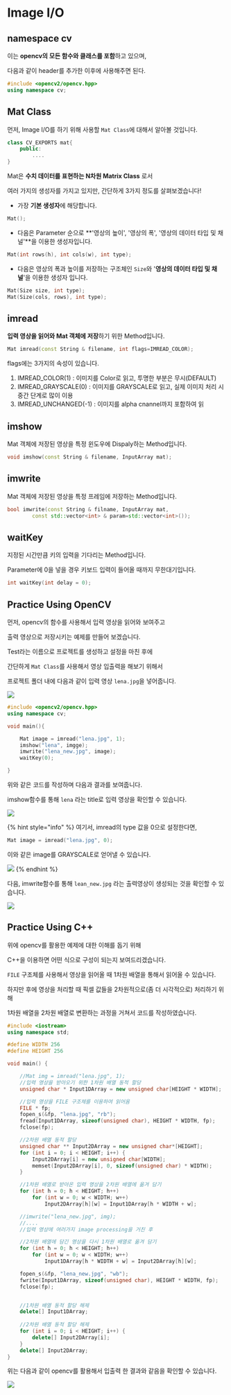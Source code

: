 # Image I/O

## namespace cv

이는 **opencv의 모든 함수와 클래스를 포함**하고 있으며,

다음과 같이 header를 추가한 이후에 사용해주면 된다.

```cpp
#include <opencv2/opencv.hpp>
using namespace cv;
```

## Mat Class

먼저, Image I/O를 하기 위해 사용할 `Mat Class`에 대해서 알아볼 것입니다.

```cpp
class CV_EXPORTS mat{
    public:
        ....
}
```

Mat은 **수치 데이터를 표현하는 N차원 Matrix Class** 로서 

여러 가지의 생성자를 가지고 있지만, 간단하게 3가지 정도를 살펴보겠습니다!

* 가장 **기본 생성자**에 해당합니다.

```cpp
Mat();
```

* 다음은 Parameter 순으로 **'영상의 높이', '영상의 폭', '영상의 데이터 타입 및 채널'**을 이용한 생성자입니다.

```cpp
Mat(int rows(h), int cols(w), int type);
```

* 다음은 영상의 폭과 높이를 저장하는 구조체인 `Size`와 '**영상의 데이터 타입 및 채널**'을 이용한 생성자 입니다. 

```cpp
Mat(Size size, int type);
Mat(Size(cols, rows), int type);
```

## imread

**입력 영상을 읽어와 Mat 객체에 저장**하기 위한 Method입니다. 

```cpp
Mat imread(const String & filename, int flags=IMREAD_COLOR);
```

flags에는 3가지의 속성이 있습니다. 

1. IMREAD\_COLOR\(1\) : 이미지를 Color로 읽고, 투명한 부분은 무시\(DEFAULT\)
2. IMREAD\_GRAYSCALE\(0\) : 이미지를 GRAYSCALE로 읽고, 실제 이미지 처리 시 중간 단계로 많이 이용
3. IMREAD\_UNCHANGED\(-1\) : 이미지를 alpha cnannel까지 포함하여 읽

## imshow

Mat 객체에 저장된 영상을 특정 윈도우에 Dispaly하는 Method입니다.

```cpp
void imshow(const String & filename, InputArray mat);
```

## imwrite

Mat 객체에 저장된 영상을 특정 프레임에 저장하는 Method입니다.

```cpp
bool imwrite(const String & filname, InputArray mat, 
        const std::vector<int> & param=std::vector<int>());
```

## waitKey

지정된 시간만큼 키의 입력을 기다리는 Method입니다.

Parameter에 0을 넣을 경우 키보드 입력이 들어올 때까지 무한대기입니다.

```cpp
int waitKey(int delay = 0);
```

## Practice Using OpenCV

먼저, opencv의 함수를 사용해서 입력 영상을 읽어와 보여주고

출력 영상으로 저장시키는 예제를 만들어 보겠습니다.



Test라는 이름으로 프로젝트를 생성하고 설정을 마친 후에

간단하게 `Mat Class`를 사용해서 영상 입출력을 해보기 위해서 

프로젝트 폴더 내에 다음과 같이 입력 영상 `lena.jpg`을 넣어줍니다.

![](.gitbook/assets/image%20%2825%29.png)

```cpp
#include <opencv2/opencv.hpp>
using namespace cv;

void main(){

    Mat image = imread("lena.jpg", 1);
    imshow("lena", imgge);
    imwrite("lena_new.jpg", image);
    waitKey(0);

}
```

위와 같은 코드를 작성하며 다음과 결과를 보여줍니다. 

imshow함수를 통해 `lena` 라는 title로 입력 영상을 확인할 수 있습니다. 

![](.gitbook/assets/image%20%2817%29.png)

{% hint style="info" %}
여기서, imread의 type 값을 0으로 설정한다면,

```cpp
Mat image = imread("lena.jpg", 0);
```

이와 같은 image를 GRAYSCALE로 얻어낼 수 있습니다.

![](.gitbook/assets/image%20%286%29.png)
{% endhint %}

다음, imwrite함수를 통해 `lean_new.jpg` 라는 출력영상이 생성되는 것을 확인할 수 있습니다. 

![](.gitbook/assets/image%20%2815%29.png)

## Practice Using C++

위에 opencv를 활용한 예제에 대한 이해를 돕기 위해 

C++을 이용하면 어떤 식으로 구성이 되는지 보여드리겠습니다.



`FILE` 구조체를 사용해서 영상을 읽어올 때 1차원 배열을 통해서 읽어올 수 있습니다.

하지만 후에 영상을 처리할 때 픽셀 값들을 2차원적으로\(좀 더 시각적으로\) 처리하기 위해

1차원 배열을 2차원 배열로 변환하는 과정을 거쳐서 코드를 작성하였습니다.

```cpp
#include <iostream>
using namespace std;

#define WIDTH 256
#define HEIGHT 256

void main() {

	//Mat img = imread("lena.jpg", 1);
	//입력 영상을 받아오기 위한 1차원 배열 동적 할당
	unsigned char * Input1DArray = new unsigned char[HEIGHT * WIDTH];

	//입력 영상을 FILE 구조체를 이용하여 읽어옴
	FILE * fp;
	fopen_s(&fp, "lena.jpg", "rb");
	fread(Input1DArray, sizeof(unsigned char), HEIGHT * WIDTH, fp);
	fclose(fp);

	//2차원 배열 동적 할당
	unsigned char ** Input2DArray = new unsigned char*[HEIGHT];
	for (int i = 0; i < HEIGHT; i++) {
		Input2DArray[i] = new unsigned char[WIDTH];
		memset(Input2DArray[i], 0, sizeof(unsigned char) * WIDTH);
	}

	//1차원 배열로 받아온 입력 영상을 2차원 배열에 옮겨 담기
	for (int h = 0; h < HEIGHT; h++) 
		for (int w = 0; w < WIDTH; w++) 
			Input2DArray[h][w] = Input1DArray[h * WIDTH + w];

	//imwrite("lena_new.jpg", img);
	//....
	//입력 영상에 여러가지 image processing을 거친 후

	//2차원 배열에 담긴 영상을 다시 1차원 배열로 옮겨 담기
	for (int h = 0; h < HEIGHT; h++)
		for (int w = 0; w < WIDTH; w++)
			Input1DArray[h * WIDTH + w] = Input2DArray[h][w];

	fopen_s(&fp, "lena_new.jpg", "wb");
	fwrite(Input1DArray, sizeof(unsigned char), HEIGHT * WIDTH, fp);
	fclose(fp);


	//1차원 배열 동적 할당 해제
	delete[] Input1DArray;
	
	//2차원 배열 동적 할당 해제
	for (int i = 0; i < HEIGHT; i++) {
		delete[] Input2DArray[i];
	}
	delete[] Input2DArray;
}
```

위는 다음과 같이 opencv를 활용해서 입출력 한 결과와 같음을 확인할 수 있습니다.

![](.gitbook/assets/image%20%2836%29.png)

